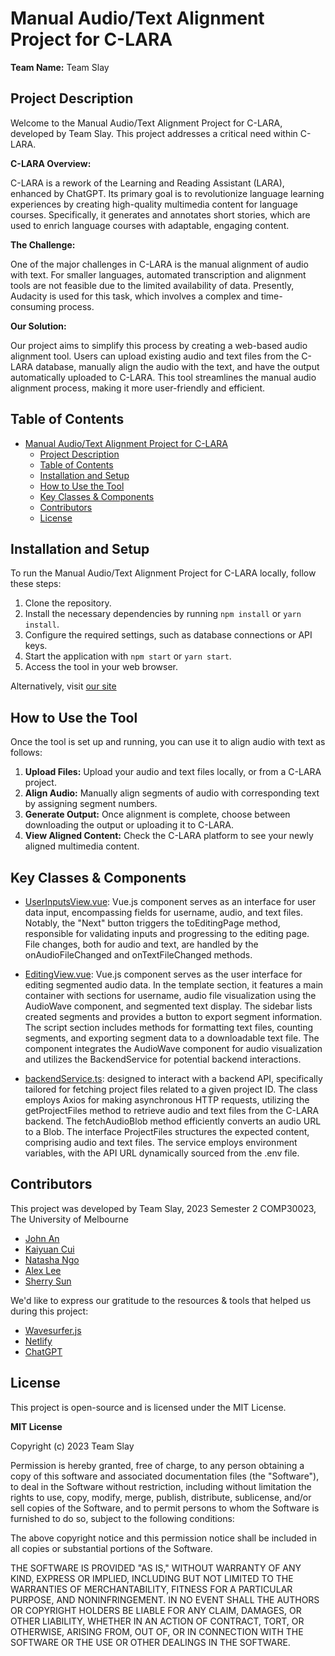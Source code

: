# Manual Audio/Text Alignment Project for C-LARA

**Team Name:** Team Slay

## Project Description

Welcome to the Manual Audio/Text Alignment Project for C-LARA, developed by Team Slay. This project addresses a critical need within C-LARA.

**C-LARA Overview:**

C-LARA is a rework of the Learning and Reading Assistant (LARA), enhanced by ChatGPT. Its primary goal is to revolutionize language learning experiences by creating high-quality multimedia content for language courses. Specifically, it generates and annotates short stories, which are used to enrich language courses with adaptable, engaging content.

**The Challenge:**

One of the major challenges in C-LARA is the manual alignment of audio with text. For smaller languages, automated transcription and alignment tools are not feasible due to the limited availability of data. Presently, Audacity is used for this task, which involves a complex and time-consuming process.

**Our Solution:**

Our project aims to simplify this process by creating a web-based audio alignment tool. Users can upload existing audio and text files from the C-LARA database, manually align the audio with the text, and have the output automatically uploaded to C-LARA. This tool streamlines the manual audio alignment process, making it more user-friendly and efficient.

## Table of Contents

- [Manual Audio/Text Alignment Project for C-LARA](#manual-audiotext-alignment-project-for-c-lara)
  - [Project Description](#project-description)
  - [Table of Contents](#table-of-contents)
  - [Installation and Setup](#installation-and-setup)
  - [How to Use the Tool](#how-to-use-the-tool)
  - [Key Classes \& Components](#key-classes--components)
  - [Contributors](#contributors)
  - [License](#license)

## Installation and Setup

To run the Manual Audio/Text Alignment Project for C-LARA locally, follow these steps:

1. Clone the repository.
2. Install the necessary dependencies by running `npm install` or `yarn install`.
3. Configure the required settings, such as database connections or API keys.
4. Start the application with `npm start` or `yarn start`.
5. Access the tool in your web browser.

Alternatively, visit [our site](https://manual-alignment.netlify.app/)

## How to Use the Tool

Once the tool is set up and running, you can use it to align audio with text as follows:

1. **Upload Files:** Upload your audio and text files locally, or from a C-LARA project.
2. **Align Audio:** Manually align segments of audio with corresponding text by assigning segment numbers.
3. **Generate Output:** Once alignment is complete, choose between downloading the output or uploading it to C-LARA.
4. **View Aligned Content:** Check the C-LARA platform to see your newly aligned multimedia content.


## Key Classes & Components

- [UserInputsView.vue](src/components/UserInputsView.vue): Vue.js component serves as an interface for user data input, encompassing fields for username, audio, and text files. Notably, the "Next" button triggers the toEditingPage method, responsible for validating inputs and progressing to the editing page. File changes, both for audio and text, are handled by the onAudioFileChanged and onTextFileChanged methods. 
  
- [EditingView.vue](src/components/EditingView.vue): Vue.js component serves as the user interface for editing segmented audio data. In the template section, it features a main container with sections for username, audio file visualization using the AudioWave component, and segmented text display. The sidebar lists created segments and provides a button to export segment information. The script section includes methods for formatting text files, counting segments, and exporting segment data to a downloadable text file. The component integrates the AudioWave component for audio visualization and utilizes the BackendService for potential backend interactions. 
  
- [backendService.ts](src/services/backendService.ts): designed to interact with a backend API, specifically tailored for fetching project files related to a given project ID. The class employs Axios for making asynchronous HTTP requests, utilizing the getProjectFiles method to retrieve audio and text files from the C-LARA backend. The fetchAudioBlob method efficiently converts an audio URL to a Blob. The interface ProjectFiles structures the expected content, comprising audio and text files. The service employs environment variables, with the API URL dynamically sourced from the .env file. 

## Contributors

This project was developed by Team Slay, 2023 Semester 2 COMP30023, The University of Melbourne

- [John An](https://github.com/Xenotion)
- [Kaiyuan Cui](https://github.com/kaiyuanCui)
- [Natasha Ngo](https://github.com/ngonatasha)
- [Alex Lee](https://github.com/alsgud)
- [Sherry Sun]()

We'd like to express our gratitude to the resources & tools that helped us during this project:

- [Wavesurfer.js](https://wavesurfer.xyz/)
- [Netlify](https://www.netlify.com)
- [ChatGPT](https://chat.openai.com)


## License

This project is open-source and is licensed under the MIT License.

**MIT License**

Copyright (c) 2023 Team Slay

Permission is hereby granted, free of charge, to any person obtaining a copy of this software and associated documentation files (the "Software"), to deal in the Software without restriction, including without limitation the rights to use, copy, modify, merge, publish, distribute, sublicense, and/or sell copies of the Software, and to permit persons to whom the Software is furnished to do so, subject to the following conditions:

The above copyright notice and this permission notice shall be included in all copies or substantial portions of the Software.

THE SOFTWARE IS PROVIDED "AS IS," WITHOUT WARRANTY OF ANY KIND, EXPRESS OR IMPLIED, INCLUDING BUT NOT LIMITED TO THE WARRANTIES OF MERCHANTABILITY, FITNESS FOR A PARTICULAR PURPOSE, AND NONINFRINGEMENT. IN NO EVENT SHALL THE AUTHORS OR COPYRIGHT HOLDERS BE LIABLE FOR ANY CLAIM, DAMAGES, OR OTHER LIABILITY, WHETHER IN AN ACTION OF CONTRACT, TORT, OR OTHERWISE, ARISING FROM, OUT OF, OR IN CONNECTION WITH THE SOFTWARE OR THE USE OR OTHER DEALINGS IN THE SOFTWARE.





